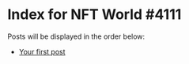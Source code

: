 # Index for NFT World #4111
Posts will be displayed in the order below:

- [Your first post](./001-first.md)

